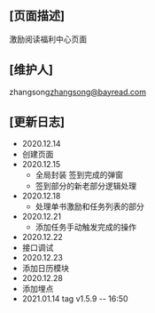 ## [页面描述]
激励阅读福利中心页面
## [维护人]
zhangsong<zhangsong@bayread.com>
## [更新日志]
- 2020.12.14
 - 创建页面
- 2020.12.15
  - 全局封装 签到完成的弹窗
  - 签到部分的新老部分逻辑处理
- 2020.12.18
  - 处理单书激励和任务列表的部分
- 2020.12.21
  - 添加任务手动触发完成的操作
- 2020.12.22
 - 接口调试
- 2020.12.23
 - 添加日历模块
- 2020.12.28
 - 添加埋点
- 2021.01.14 tag v1.5.9 -- 16:50